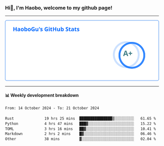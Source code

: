 <!--<h2 align="center"> Hi👋, I'm Haobo, welcome to my github page! </h2>-->
### Hi👋, I'm Haobo, welcome to my github page!
-------

<img href="https://github.com/HaoboGu" src="assets/stats.svg" alt="github stats" /> 

-------

#### 📊 **Weekly development breakdown**
<!--START_SECTION:waka-->

```txt
From: 14 October 2024 - To: 21 October 2024

Rust              19 hrs 25 mins  ███████████████▒░░░░░░░░░   61.65 %
Python            4 hrs 47 mins   ███▓░░░░░░░░░░░░░░░░░░░░░   15.22 %
TOML              3 hrs 16 mins   ██▓░░░░░░░░░░░░░░░░░░░░░░   10.41 %
Markdown          2 hrs 2 mins    █▓░░░░░░░░░░░░░░░░░░░░░░░   06.46 %
Other             38 mins         ▓░░░░░░░░░░░░░░░░░░░░░░░░   02.04 %
```

<!--END_SECTION:waka-->
<!--
backup url: https://github-readme-status-dusky-ten.vercel.app/api?username=HaoboGu&count_private=true&show_icons=true&theme=transparent&border_color=2f80ed
-->
<!--
**HaoboGu/HaoboGu** is a ✨ _special_ ✨ repository because its `README.md` (this file) appears on your GitHub profile.

Here are some ideas to get you started:

- 🔭 I’m currently working on AI-assisted programming tools
- 🌱 I’m currently learning ...
- 👯 I’m looking to collaborate on ...
- 🤔 I’m looking for help with ...
- 💬 Ask me about ...
- 📫 How to reach me: ...
- 😄 Pronouns: ...
- ⚡ Fun fact: ...
-->
